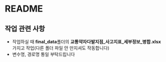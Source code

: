 # README

## 작업 관련 사항
- 작업하실 때 **final_data**폴더의 **교통약자다발지점_사고지표_세부정보_병합.xlsx** 가지고 작업(다른 폴더 파일 안 만지셔도 작동합니다)
- 변수명, 경로명 통일 부탁드립니다
